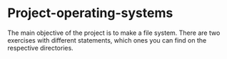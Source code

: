 # Project-operating-systems

The main objective of the project is to make a file system. There are two exercises with different statements, which ones you can find on the respective directories.
